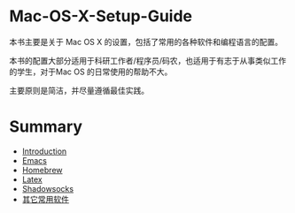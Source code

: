 # Mac-OS-X-Setup-Guide

本书主要是关于 Mac OS X 的设置，包括了常用的各种软件和编程语言的配置。

本书的配置大部分适用于科研工作者/程序员/码农，也适用于有志于从事类似工作的学生，对于Mac OS 的日常使用的帮助不大。

主要原则是简洁，并尽量遵循最佳实践。

# Summary

* [Introduction](README.md)
* [Emacs](emacs.md)
* [Homebrew](homebrew.md)
* [Latex](latex.md)
* [Shadowsocks](shadowsocks.md)
* [其它常用软件](Others.md)



